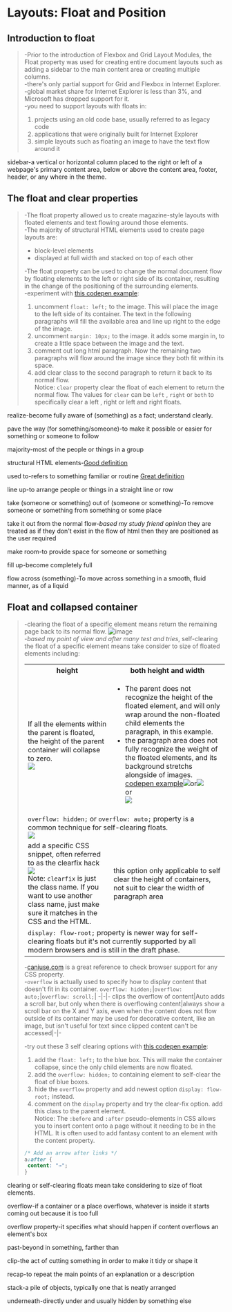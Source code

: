 # Layouts: Float and Position
## Introduction to float
>-Prior to the introduction of Flexbox and Grid Layout Modules, the Float property was used for creating entire document layouts such as adding a sidebar to the main content area or creating multiple columns.  
-there's only partial support for Grid and Flexbox in Internet Explorer.  
-global market share for Internet Explorer is less than 3%, and Microsoft has dropped support for it.  
-you need to support layouts with floats in:
>1. projects using an old code base, usually referred to as legacy code
>2. applications that were originally built for Internet Explorer
>3. simple layouts such as floating an image to have the text flow around it

sidebar-a vertical or horizontal column placed to the right or left of a webpage's primary content area, below or above the content area, footer, header, or any where in the theme.
## The float and clear properties
>-The float property allowed us to create magazine-style layouts with floated elements and text flowing around those elements.  
-The majority of structural HTML elements used to create page layouts are:
>* block-level elements
>* displayed at full width and stacked on top of each other
>
>-The float property can be used to change the normal document flow by floating elements to the left or right side of its container, resulting in the change of the positioning of the surrounding elements.  
>-experiment with [this codepen example](https://codepen.io/christinatruong/pen/ROQdZJ):
>1. uncomment `float: left;` to the image. This will place the image to the left side of its container. The text in the following paragraphs will fill the available area and line up right to the edge of the image.
>2. uncomment `margin: 10px;` to the image. it adds some margin in, to create a little space between the image and the text.
>3. comment out long html paragraph. Now the remaining two paragraphs will flow around the image since they both fit within its space.
>4. add clear class to the second paragraph to return it back to its normal flow.   
Notice: `clear` property clear the float of each element to return the normal flow. The values for `clear` can be `left` , `right` or `both` to specifically clear a left , right or left and right floats.

realize-become fully aware of (something) as a fact; understand clearly.

pave the way (for something/someone)-to make it possible or easier for something or someone to follow

majority-most of the people or things in a group

structural HTML elements-[Good definition](https://ixd-res.clintio.us/web/html/structural.html)

used to-refers to something familiar or routine [Great definition](https://www.merriam-webster.com/words-at-play/is-it-used-to-or-use-to)
 
line up-to arrange people or things in a straight line or row

take (someone or something) out of (someone or something)-To remove someone or something from something or some place

take it out from the normal flow-*based my study friend opinion* they are treated as if they don't exist in the flow of html then they are positioned as the user required

make room-to provide space for someone or something

fill up-become completely full

flow across (something)-To move across something in a smooth, fluid manner, as of a liquid
## Float and collapsed container
>-clearing the float of a specific element means return the remaining page back to its normal flow.
>![image](https://user-images.githubusercontent.com/64577273/151829804-a554f94a-ba90-4a53-a4ed-6b2ba232a680.png)  
>-<i>based my point of view and after many test and tries</i>, self-clearing the float of a specific element means take consider to size of floated elements including:
><table>
>    <tr><th>height</th><th>both height and width</th>
>    </tr>
>    <tr><td>If all the elements within the parent is floated, the height of the parent container will collapse to zero.<br><img src="https://user-images.githubusercontent.com/64577273/151859367-75204b9f-f8ac-4600-bf74-921512044ac4.png"></td><td><ul><li>The parent does not recognize the height of the floated element, and will only wrap around the non-floated child elements the paragraph, in this example.</li><li>the paragraph area does not fully recognize the weight of the floated elements, and its background stretchs alongside of images. <a href="https://codepen.io/imahdio/pen/PoOPgVZ">codepen example</a><img src="https://user-images.githubusercontent.com/64577273/151862516-f62fe8ec-d110-47c9-9766-0bc00305bce6.png">or<img src="https://user-images.githubusercontent.com/64577273/151858989-874408ad-094d-4b83-b723-7f0c6925ceb5.png"><br>or<br><img src="https://user-images.githubusercontent.com/64577273/151859969-7995fa6d-a5fd-46b2-a1ce-5d21e6698d18.png"></li></ul></td>
>    </tr>
>    <tr><td colspan=2><code>overflow: hidden;</code> or <code>overflow: auto;</code> property is a common technique for self-clearing floats.<br><img src="https://user-images.githubusercontent.com/64577273/151918836-78e7d4cf-8294-40f0-b400-eefd29994209.png"></td>
>    </tr>
>    <tr><td>add a specific CSS snippet, often referred to as the clearfix hack<br><img src="https://user-images.githubusercontent.com/64577273/151920898-daeb1b22-bf18-480a-9f44-6c60b6d71c87.png"><br>Note: <code>clearfix</code> is just the class name. If you want to use another class name, just make sure it matches in the CSS and the HTML.</td><td>this option only applicable to self clear the height of containers, not suit to clear the width of paragraph area</td>
>    </tr>
>    <tr><td colspan=2><code>display: flow-root;</code> property is newer way for self-clearing floats but it's not currently supported by all modern browsers and is still in the draft phase.</td>
>    </tr>
></table>
>
>-[caniuse.com](https://caniuse.com/) is a great reference to check browser support for any CSS property.  
>-`overflow` is actually used to specify how to display content that doesn't fit in its container.
>`overflow: hidden;`|`overflow: auto;`|`overflow: scroll;`|
>-|-|-
>clips the overflow of content|Auto adds a scroll bar, but only when there is overflowing content|always show a scroll bar on the X and Y axis, even when the content does not flow outside of its container
>may be used for decorative content, like an image, but isn't useful for text since clipped content can't be accessed|-|-
>
>-try out these 3 self clearing options with [this codepen example](https://codepen.io/christinatruong/pen/dLjeVV):  
>1. add the `float: left;` to the blue box. This will make the container collapse, since the only child elements are now floated.
>2. add the `overflow: hidden;` to containing element to self-clear the float of blue boxes.
>3. hide the `overflow` property and add newest option `display: flow-root;` instead.
>4. comment on the `display` property and try the clear-fix option. add this class to the parent element.  
Notice: The `:before` and `:after` pseudo-elements in CSS allows you to insert content onto a page without it needing to be in the HTML. It is often used to add fantasy content to an element with the content property.
>```css
>/* Add an arrow after links */
>a:after {
>  content: "→";
>}
>```

clearing or self-clearing floats mean take considering to size of float elements.

overflow-if a container or a place overflows, whatever is inside it starts coming out because it is too full

overflow property-it specifies what should happen if content overflows an element's box

past-beyond in something, farther than

clip-the act of cutting something in order to make it tidy or shape it

recap-to repeat the main points of an explanation or a description

stack-a pile of objects, typically one that is neatly arranged

underneath-directly under and usually hidden by something else